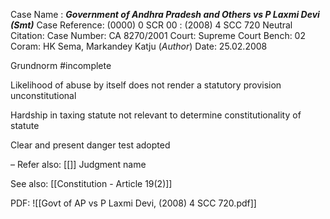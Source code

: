 Case Name : ***Government of Andhra Pradesh and Others vs P Laxmi Devi (Smt)***
Case Reference: (0000) 0 SCR 00 :  (2008) 4 SCC 720
Neutral Citation:
Case Number: CA 8270/2001
Court: Supreme Court
Bench: 02
Coram: HK Sema, Markandey Katju (*Author*)
Date: 25.02.2008

Grundnorm #incomplete 

Likelihood of abuse by itself does not render a statutory provision unconstitutional

Hardship in taxing statute not relevant to determine constitutionality of statute

Clear and present danger test adopted

–
Refer also:
[[]]
Judgment name

See also:
[[Constitution - Article 19(2)]]

PDF:
![[Govt of AP vs P Laxmi Devi, (2008) 4 SCC 720.pdf]]